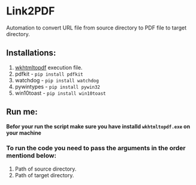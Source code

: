 # Link2PDF
Automation to convert URL file from source directory to PDF file to target directory.

## Installations:
1. [wkhtmltopdf](https://wkhtmltopdf.org/downloads.html) execution file.
2. pdfkit - `pip install pdfkit`
3. watchdog - `pip install watchdog`
4. pywintypes - `pip install pywin32`
5. win10toast - `pip install win10toast`

## Run me:
**Befor your run the script make sure you have installd `wkhtmltopdf.exe` on your machine**

### To run the code you need to pass the arguments in the order mentiond below:
1. Path of source directory.
2. Path of target directory.
